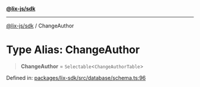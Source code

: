 [**@lix-js/sdk**](../README.md)

***

[@lix-js/sdk](../README.md) / ChangeAuthor

# Type Alias: ChangeAuthor

> **ChangeAuthor** = `Selectable`\<`ChangeAuthorTable`\>

Defined in: [packages/lix-sdk/src/database/schema.ts:96](https://github.com/opral/monorepo/blob/319d0a05c320245f48086433fd248754def09ccc/packages/lix-sdk/src/database/schema.ts#L96)
